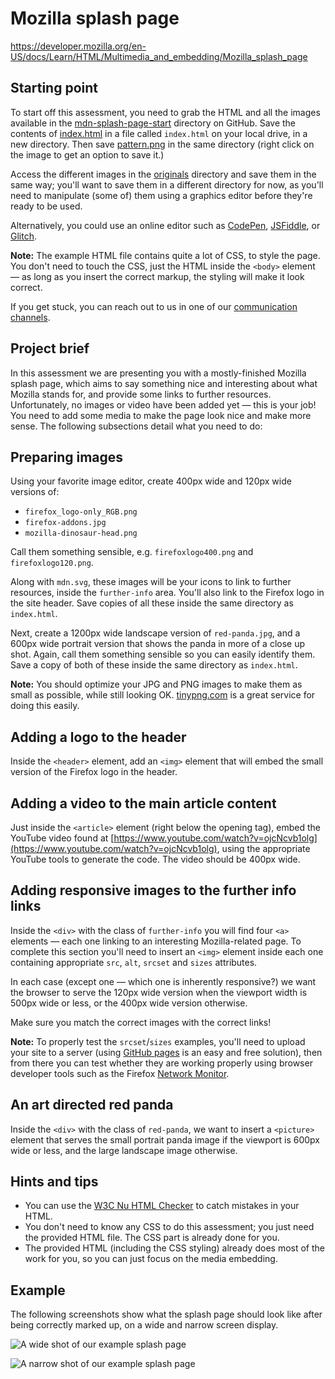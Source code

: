 # Mozilla splash page
https://developer.mozilla.org/en-US/docs/Learn/HTML/Multimedia_and_embedding/Mozilla_splash_page
## Starting point

To start off this assessment, you need to grab the HTML and all the images available in the [mdn-splash-page-start](https://github.com/mdn/learning-area/tree/main/html/multimedia-and-embedding/mdn-splash-page-start) directory on GitHub. Save the contents of [index.html](https://github.com/mdn/learning-area/blob/main/html/multimedia-and-embedding/mdn-splash-page-start/index.html) in a file called `index.html` on your local drive, in a new directory. Then save [pattern.png](https://github.com/mdn/learning-area/blob/main/html/multimedia-and-embedding/mdn-splash-page-start/pattern.png) in the same directory (right click on the image to get an option to save it.)

Access the different images in the [originals](https://github.com/mdn/learning-area/tree/main/html/multimedia-and-embedding/mdn-splash-page-start/originals) directory and save them in the same way; you'll want to save them in a different directory for now, as you'll need to manipulate (some of) them using a graphics editor before they're ready to be used.

Alternatively, you could use an online editor such as [CodePen](https://codepen.io/), [JSFiddle](https://jsfiddle.net/), or [Glitch](https://glitch.com/).

**Note:** The example HTML file contains quite a lot of CSS, to style the page. You don't need to touch the CSS, just the HTML inside the `<body>` element — as long as you insert the correct markup, the styling will make it look correct.

If you get stuck, you can reach out to us in one of our [communication channels](https://developer.mozilla.org/en-US/docs/MDN/Community/Communication_channels).

## Project brief

In this assessment we are presenting you with a mostly-finished Mozilla splash page, which aims to say something nice and interesting about what Mozilla stands for, and provide some links to further resources. Unfortunately, no images or video have been added yet — this is your job! You need to add some media to make the page look nice and make more sense. The following subsections detail what you need to do:

## Preparing images

Using your favorite image editor, create 400px wide and 120px wide versions of:

- `firefox_logo-only_RGB.png`
- `firefox-addons.jpg`
- `mozilla-dinosaur-head.png`

Call them something sensible, e.g. `firefoxlogo400.png` and `firefoxlogo120.png`.

Along with `mdn.svg`, these images will be your icons to link to further resources, inside the `further-info` area. You'll also link to the Firefox logo in the site header. Save copies of all these inside the same directory as `index.html`.

Next, create a 1200px wide landscape version of `red-panda.jpg`, and a 600px wide portrait version that shows the panda in more of a close up shot. Again, call them something sensible so you can easily identify them. Save a copy of both of these inside the same directory as `index.html`.

**Note:** You should optimize your JPG and PNG images to make them as small as possible, while still looking OK. [tinypng.com](https://tinypng.com/) is a great service for doing this easily.

## Adding a logo to the header

Inside the `<header>` element, add an `<img>` element that will embed the small version of the Firefox logo in the header.

## Adding a video to the main article content

Just inside the `<article>` element (right below the opening tag), embed the YouTube video found at [https://www.youtube.com/watch?v=ojcNcvb1olg](https://www.youtube.com/watch?v=ojcNcvb1olg), using the appropriate YouTube tools to generate the code. The video should be 400px wide.

## Adding responsive images to the further info links

Inside the `<div>` with the class of `further-info` you will find four `<a>` elements — each one linking to an interesting Mozilla-related page. To complete this section you'll need to insert an `<img>` element inside each one containing appropriate `src`, `alt`, `srcset` and `sizes` attributes.

In each case (except one — which one is inherently responsive?) we want the browser to serve the 120px wide version when the viewport width is 500px wide or less, or the 400px wide version otherwise.

Make sure you match the correct images with the correct links!

**Note:** To properly test the `srcset`/`sizes` examples, you'll need to upload your site to a server (using [GitHub pages](https://developer.mozilla.org/en-US/docs/Learn/Common_questions/Tools_and_setup/Using_GitHub_pages) is an easy and free solution), then from there you can test whether they are working properly using browser developer tools such as the Firefox [Network Monitor](https://firefox-source-docs.mozilla.org/devtools-user/network_monitor/index.html).

## An art directed red panda

Inside the `<div>` with the class of `red-panda`, we want to insert a `<picture>` element that serves the small portrait panda image if the viewport is 600px wide or less, and the large landscape image otherwise.

## Hints and tips

- You can use the [W3C Nu HTML Checker](https://validator.w3.org/nu/) to catch mistakes in your HTML.
- You don't need to know any CSS to do this assessment; you just need the provided HTML file. The CSS part is already done for you.
- The provided HTML (including the CSS styling) already does most of the work for you, so you can just focus on the media embedding.

## Example

The following screenshots show what the splash page should look like after being correctly marked up, on a wide and narrow screen display.

![A wide shot of our example splash page](https://developer.mozilla.org/en-US/docs/Learn/HTML/Multimedia_and_embedding/Mozilla_splash_page/wide-shot.png)

![A narrow shot of our example splash page](https://developer.mozilla.org/en-US/docs/Learn/HTML/Multimedia_and_embedding/Mozilla_splash_page/narrow-shot.png)